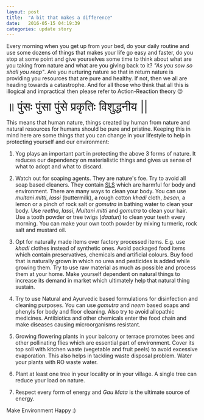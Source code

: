 ```yaml
---
layout: post
title:  "A bit that makes a difference"
date:   2016-05-15 04:19:39
categories: update story
---
```


Every morning when you get up from your bed, do your daily routine and use some dozens of things that makes your life go easy and faster, do you stop at some point and give yourselves some time to think about what are you taking from nature and what are you giving back to it?
*"As you sow so shall you reap"*. Are you nurturing nature so that in return nature is providing you resources that are pure and healthy. If not, then we all are heading towards a catastrophe. And for all those who think that all this is illogical and impractical then please refer to Action-Reaction theory 😜

<div style="font-size: 30px;">॥ पुंसः पुंसा पुंसे प्रकृतिः विशुद्धनीय ||</div>

This means that human nature, things created by human from nature and natural resources for humans should be pure and pristine. Keeping this in mind here are some things that you can change in your lifestyle to help in protecting yourself and our environment:

1. Yog plays an important part in protecting the above 3 forms of nature. It reduces our dependency on materialistic things and gives us sense of what to adopt and what to discard.

2. Watch out for soaping agents. They are nature's foe. Try to avoid all soap based cleaners. They contain [SLS](http://slsfree.net/) which are harmful for body and environment. There are many ways to clean your body. You can use *multani mitti*, *lassi* (buttermilk), a rough cotton *khadi* cloth, *besan*, a lemon or a pinch of rock salt or *gomutra* in bathing water to clean your body. Use *reetha*, *lassi*, *Multani mitti* and *gomutra* to clean your hair. Use a tooth powder or tree twigs (*daatun*) to clean your teeth every morning. You can make your own tooth powder by mixing turmeric, rock salt and mustard oil.

3. Opt for naturally made items over factory processed items. E.g. use *khadi* clothes instead of synthetic ones. Avoid packaged food items which contain preservatives, chemicals and artificial colours. Buy food that is naturally grown in which no urea and pesticides is added while growing them. Try to use raw material as much as possible and process them at your home. Make yourself dependent on natural things to increase its demand in market which ultimately help that natural thing sustain.

4. Try to use Natural and Ayurvedic based formulations for disinfection and cleaning purposes. You can use *gomutra* and *neem* based soaps and phenyls for body and floor cleaning. Also try to avoid allopathic medicines. Antibiotics and other chemicals enter the food chain and make diseases causing microorganisms resistant.

5. Growing flowering plants in your balcony or terrace promotes bees and other pollinating flies which are essential part of environment. Cover its top soil with kitchen waste (vegetable and fruit peels) to avoid excessive evaporation. This also helps in tackling waste disposal problem. Water your plants with RO waste water.

6. Plant at least one tree in your locality or in your village. A single tree can reduce your load on nature.

7. Respect every form of energy and *Gau Mata* is the ultimate source of energy.

Make Environment Happy :)
